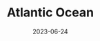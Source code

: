 ---
title: "Atlantic Ocean"
cc-type: ocean
borders:
  - Canada
  - Costa Rica
  - Denmark
  - France
  - Germany
  - Greece
  - Ireland
  - Italy
  - Netherlands
  - Russia
  - Spain
  - United States
date: 2023-06-24
hashtag: atlantic-ocean
location:
  - Earth
related:
  - Pacific Ocean
tags:
  - Ocean
---